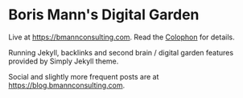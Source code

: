 # Boris Mann's Digital Garden

Live at <https://bmannconsulting.com>. Read the [Colophon](https://bmannconsulting.com/colophon/) for details.

Running Jekyll, backlinks and second brain / digital garden features provided by Simply Jekyll theme.

Social and slightly more frequent posts are at https://blog.bmannconsulting.com.
